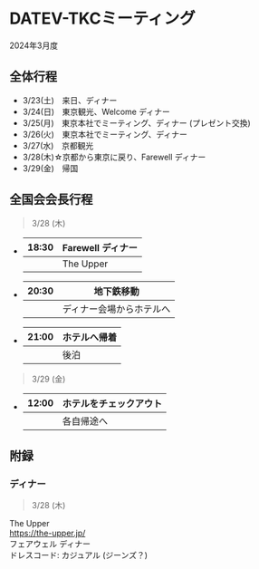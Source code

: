 
# DATEV-TKCミーティング  

2024年3月度

## 全体行程

- 3/23(土)　来日、ディナー
- 3/24(日)　東京観光、Welcome ディナー
- 3/25(月)　東京本社でミーティング、ディナー (プレゼント交換)
- 3/26(火)　東京本社でミーティング、ディナー
- 3/27(水)　京都観光
- 3/28(木)☆京都から東京に戻り、Farewell ディナー
- 3/29(金)　帰国

## 全国会会長行程

> 3/28 (木)

- |18:30|Farewell ディナー|
  |--:|--|
  ||The Upper<br>|

- |20:30|地下鉄移動|
  |--:|--|
  ||ディナー会場からホテルへ|

- |21:00|ホテルへ帰着|
  |--:|--|
  ||後泊|

> 3/29 (金)

- |12:00|ホテルをチェックアウト|
  |--:|--|
  ||各自帰途へ|

## 附録

### ディナー

> 3/28 (木)

The Upper  
https://the-upper.jp/  
フェアウェル ディナー  
ドレスコード: カジュアル (ジーンズ？)
